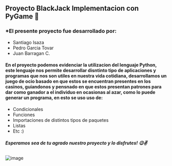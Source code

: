 ## **Proyecto BlackJack Implementacion con PyGame 🎰**

### *El presente proyecto fue desarrollado por:
- Santiago Isaza
- Pedro Garcia Tovar
- Juan Barragan C.
#### En el proyecto podemos evidenciar la utilizacion del lenguaje Python, este lenguaje nos permite desarrollar disntinto tipo de aplicaciones y programas que nos son utiles en nuestra vida cotidiana, desarrollamos un juego de ocio basado en que estos se encuentran presentes en los casinos, guiandonos y pensnado en que estos presentan patrones para dar como ganador a el individuo en ocasionas al azar, como lo puede generar un programa, en esto se uso uso de:
- Condicionales
- Funciones
- Importaciones de distintos tipos de paquetes
- Listas
- Etc :)
##### Esperamos sea de tu agrado nuestro proyecto y lo disfrutes! 😉✌

![image](https://www.casinobarcelona.es/blog/wp-content/uploads/2021/07/shutterstock_389218561-1.jpg)
